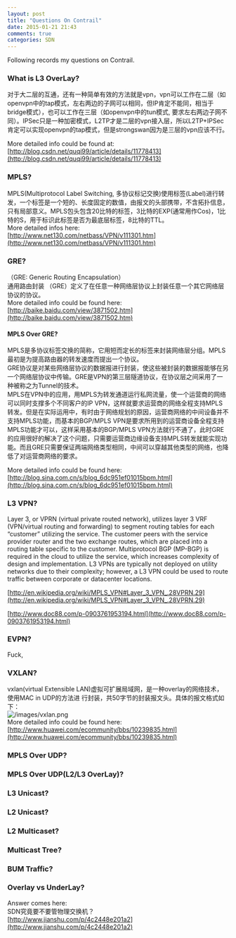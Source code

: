 ```yaml
---
layout: post
title: "Questions On Contrail"
date: 2015-01-21 21:43
comments: true
categories: SDN
---
```

Following records my questions on Contrail.    
### What is L3 OverLay?
对于大二层的互通，还有一种简单有效的方法就是vpn，vpn可以工作在二层（如openvpn中的tap模式，左右两边的子网可以相同，但IP肯定不能同，相当于bridge模式），也可以工作在三层（如openvpn中的tun模式, 要求左右两边子网不同）。IPSec只是一种加密模式，L2TP才是二层的vpn接入层，所以L2TP+IPSec肯定可以实现openvpn的tap模式，但是strongswan因为是三层的vpn应该不行。        


More detailed info could be found at:    
[http://blog.csdn.net/quqi99/article/details/11778413](http://blog.csdn.net/quqi99/article/details/11778413)    

### MPLS? 
MPLS(Multiprotocol Label Switching, 多协议标记交换)使用标签(Label)进行转发，一个标签是一个短的、长度固定的数值，由报文的头部携带，不含拓扑信息，只有局部意义。MPLS包头包含20比特的标签，3比特的EXP(通常用作Cos)，1比特的S，用于标识此标签是否为最底层标签，8比特的TTL。    
More detailed infos here:    
[http://www.net130.com/netbass/VPN/v111301.htm](http://www.net130.com/netbass/VPN/v111301.htm)    

### GRE?
（GRE: Generic Routing Encapsulation）    
通用路由封装 （GRE）定义了在任意一种网络层协议上封装任意一个其它网络层协议的协议。      
More detailed info could be found here:    
[http://baike.baidu.com/view/3871502.htm](http://baike.baidu.com/view/3871502.htm)    
#### MPLS Over GRE? 
 MPLS是多协议标签交换的简称，它用短而定长的标签来封装网络层分组。MPLS最初是为提高路由器的转发速度而提出一个协议。    
GRE协议是对某些网络层协议的数据报进行封装，使这些被封装的数据报能够在另一个网络层协议中传输。GRE是VPN的第三层隧道协议，在协议层之间采用了一种被称之为Tunnel的技术。    
MPLS在VPN中的应用，用MPLS为转发通道运行私网流量，使一个运营商的网络可以同时支撑多个不同客户的IP VPN，这样就要求运营商的网络全程支持MPLS转发。但是在实际运用中，有时由于网络规划的原因，运营商网络的中间设备并不支持MPLS功能，而基本的BGP/MPLS VPN是要求所用到的运营商设备全程支持MPLS功能才可以，这样采用基本的BGP/MPLS VPN方法就行不通了，此时GRE的应用很好的解决了这个问题，只需要运营商边缘设备支持MPLS转发就能实现功能。而且GRE只需要保证两端网络类型相同，中间可以穿越其他类型的网络，也降低了对运营商网络的要求。     

More detailed info could be found here:    
[http://blog.sina.com.cn/s/blog_6dc951ef01015bpm.html](http://blog.sina.com.cn/s/blog_6dc951ef01015bpm.html)    

### L3 VPN?
Layer 3, or VPRN (virtual private routed network), utilizes layer 3 VRF (VPN/virtual routing and forwarding) to segment routing tables for each “customer” utilizing the service. The customer peers with the service provider router and the two exchange routes, which are placed into a routing table specific to the customer. Multiprotocol BGP (MP-BGP) is required in the cloud to utilize the service, which increases complexity of design and implementation. L3 VPNs are typically not deployed on utility networks due to their complexity; however, a L3 VPN could be used to route traffic between corporate or datacenter locations.    

[http://en.wikipedia.org/wiki/MPLS_VPN#Layer_3_VPN_.28VPRN.29](http://en.wikipedia.org/wiki/MPLS_VPN#Layer_3_VPN_.28VPRN.29)        

[http://www.doc88.com/p-0903761953194.html](http://www.doc88.com/p-0903761953194.html)     

### EVPN?

Fuck, 
### VXLAN? 
vxlan(virtual Extensible LAN)虚拟可扩展局域网，是一种overlay的网络技术，使用MAC in UDP的方法进 行封装，共50字节的封装报文头。具体的报文格式如下：     
![/images/vxlan.png](/images/vxlan.png)    
More detailed info could be found here:    
[http://www.huawei.com/ecommunity/bbs/10239835.html](http://www.huawei.com/ecommunity/bbs/10239835.html)    
### MPLS Over UDP? 

### MPLS Over UDP(L2/L3 OverLay)?

### L3 Unicast?

### L2 Unicast?

### L2 Multicaset? 

### Multicast Tree?

### BUM Traffic?

### Overlay vs UnderLay? 
Answer comes here:    
SDN究竟要不要管物理交换机？    
[http://www.jianshu.com/p/4c2448e201a2](http://www.jianshu.com/p/4c2448e201a2)    
